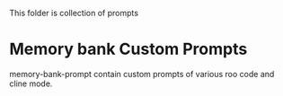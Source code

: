 This folder is collection of prompts

# Memory bank Custom Prompts
memory-bank-prompt contain custom prompts of various roo code and cline mode.